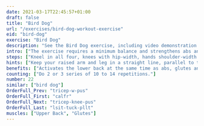 ```yaml
---
date: 2021-03-17T22:45:57+01:00
draft: false
title: "Bird Dog"
url: "/exercises/bird-dog-workout-exercise"
eid: "bird-dog"
exercise: "Bird Dog"
description: "See the Bird Dog exercise, including video demonstration and instructions on how-to perform. Identify benefits and activated body parts, see similar, related and supporting exercises."
intro: ["The exercise requires a minimum balance and strengthens abs and glutes."]
steps: ["Kneel in all four, knees with hip-width, hands shoulder-width.", "Raise one leg so that it stays horizontal to the ground.", "At the same time raise the opposite arm, also to be horizontal to the ground.", "Stay in this position a few seconds and return to the all-four position.", "This is one repetition."]
hints: ["Keep your raised arm and leg in a straight line, parallel to the ground.", "Perform the exercise slowly, play attention to the form."]
benefits: ["Activates the lower back at the same time as abs, glutes and tights."]
counting: ["Do 2 or 3 series of 10 to 14 repetitions."]
number: 22
similar: ["bird dog"]
OrderFull_Prev: "tricep-w-pus"
OrderFull_First: "calfr"
OrderFull_Next: "tricep-knee-pus"
OrderFull_Last: "lsit-tuck-pllt"
muscles: ["Upper Back", "Glutes"]
---
```

